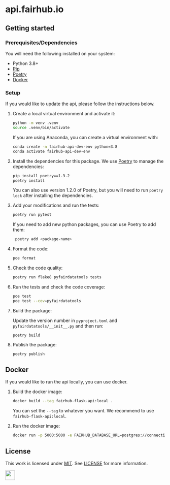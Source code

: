 ﻿# api.fairhub.io

## Getting started

### Prerequisites/Dependencies

You will need the following installed on your system:

- Python 3.8+
- [Pip](https://pip.pypa.io/en/stable/)
- [Poetry](https://python-poetry.org/)
- [Docker](https://www.docker.com/)

### Setup

If you would like to update the api, please follow the instructions below.

1. Create a local virtual environment and activate it:

   ```bash
   python -m venv .venv
   source .venv/bin/activate
   ```

   If you are using Anaconda, you can create a virtual environment with:

   ```bash
   conda create -n fairhub-api-dev-env python=3.8
   conda activate fairhub-api-dev-env
   ```

2. Install the dependencies for this package. We use [Poetry](https://python-poetry.org/) to manage the dependencies:

   ```bash
   pip install poetry==1.3.2
   poetry install
   ```

   You can also use version 1.2.0 of Poetry, but you will need to run `poetry lock` after installing the dependencies.

3. Add your modifications and run the tests:

   ```bash
   poetry run pytest
   ```

   If you need to add new python packages, you can use Poetry to add them:

   ```bash
    poetry add <package-name>
   ```

4. Format the code:

   ```bash
   poe format
   ```

5. Check the code quality:

   ```bash
   poetry run flake8 pyfairdatatools tests
   ```

6. Run the tests and check the code coverage:

   ```bash
   poe test
   poe test --cov=pyfairdatatools
   ```

7. Build the package:

   Update the version number in `pyproject.toml` and `pyfairdatatools/__init__.py` and then run:

   ```text
   poetry build
   ```

8. Publish the package:

   ```bash
   poetry publish
   ```

## Docker

If you would like to run the api locally, you can use docker.

1. Build the docker image:

   ```bash
   docker build --tag fairhub-flask-api:local .
   ```

   You can set the `--tag` to whatever you want. We recommend to use `fairhub-flask-api:local`.

2. Run the docker image:

   ```bash
   docker run -p 5000:5000 -e FAIRHUB_DATABASE_URL=postgres://connection-string fairhub-flask-api:local
   ```

## License

This work is licensed under
[MIT](https://opensource.org/licenses/mit). See [LICENSE](https://github.com/AI-READI/pyfairdatatools/blob/main/LICENSE) for more information.

<a href="https://aireadi.org" >
  <img src="https://www.channelfutures.com/files/2017/04/3_0.png" height="30" />
</a>
